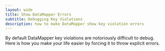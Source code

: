 ```yaml
---
layout: wide
title: Show DataMapper Errors
subtitle: Debugging Key Violations
description: how to make DataMapper show key violation errors
---
```


By default DataMapper key violations are notoriously difficult to debug. Here is how you make your life easier by forcing it to throw explicit errors.

<script src="https://gist.github.com/maciakl/5333018.js"></script>
